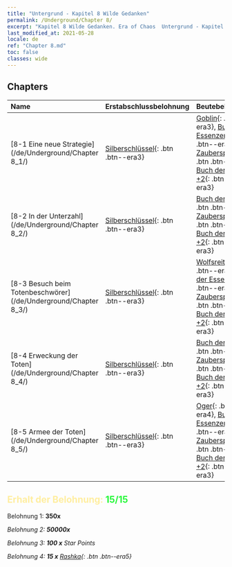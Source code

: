 ```yaml
---
title: "Untergrund - Kapitel 8 Wilde Gedanken"
permalink: /Underground/Chapter 8/
excerpt: "Kapitel 8 Wilde Gedanken. Era of Chaos  Untergrund - Kapitel 8. Wilde Gedanken"
last_modified_at: 2021-05-28
locale: de
ref: "Chapter 8.md"
toc: false
classes: wide
---
```


## Chapters

  | Name |  Erstabschlussbelohnung | Beutebelohnung |
  |:------------|:------------|:------------| 
  | [8-1 Eine neue Strategie](/de/Underground/Chapter 8_1/) | [Silberschlüssel](/ItemsDE/con_693/){: .btn .btn--era3} | [Goblin](/ItemsDE/unt_217/){: .btn .btn--era3}, [Buch der Essenzen](/ItemsDE/mat_39/){: .btn .btn--era4}, [Zauberspruchrollen](/ItemsDE/con_694/){: .btn .btn--era3}, [Buch der Waffen +2](/ItemsDE/mat_32/){: .btn .btn--era3} |
  | [8-2 In der Unterzahl](/de/Underground/Chapter 8_2/) | [Silberschlüssel](/ItemsDE/con_693/){: .btn .btn--era3} | [Buch der Essenzen](/ItemsDE/mat_39/){: .btn .btn--era4}, [Zauberspruchrollen](/ItemsDE/con_694/){: .btn .btn--era3}, [Buch der Waffen +2](/ItemsDE/mat_32/){: .btn .btn--era3} |
  | [8-3 Besuch beim Totenbeschwörer](/de/Underground/Chapter 8_3/) | [Silberschlüssel](/ItemsDE/con_693/){: .btn .btn--era3} | [Wolfsreiter](/ItemsDE/unt_218/){: .btn .btn--era3}, [Buch der Essenzen](/ItemsDE/mat_39/){: .btn .btn--era4}, [Zauberspruchrollen](/ItemsDE/con_694/){: .btn .btn--era3}, [Buch der Waffen +2](/ItemsDE/mat_32/){: .btn .btn--era3} |
  | [8-4 Erweckung der Toten](/de/Underground/Chapter 8_4/) | [Silberschlüssel](/ItemsDE/con_693/){: .btn .btn--era3} | [Buch der Essenzen](/ItemsDE/mat_39/){: .btn .btn--era4}, [Zauberspruchrollen](/ItemsDE/con_694/){: .btn .btn--era3}, [Buch der Waffen +2](/ItemsDE/mat_32/){: .btn .btn--era3} |
  | [8-5 Armee der Toten](/de/Underground/Chapter 8_5/) | [Silberschlüssel](/ItemsDE/con_693/){: .btn .btn--era3} | [Oger](/ItemsDE/unt_220/){: .btn .btn--era4}, [Buch der Essenzen](/ItemsDE/mat_39/){: .btn .btn--era4}, [Zauberspruchrollen](/ItemsDE/con_694/){: .btn .btn--era3}, [Buch der Waffen +2](/ItemsDE/mat_32/){: .btn .btn--era3} |


## <span style="color: #ffeea0">Erhalt der Belohnung: </span><span style="color: #27f73a">15/15</span>

 Belohnung 1:  **350x** <i class="fas fa-gem"/>

 Belohnung 2:  **50000x** <i class="fas fa-coins"/>

 Belohnung 3: **100 x** Star Points

 Belohnung 4: **15 x** [Rashka](/ItemsDE/her_384/){: .btn .btn--era5}

